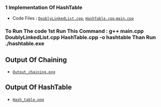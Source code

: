 ### 1 Implementation Of HashTable
* Code Files : [`DoublyLinkedList.cpp`](/Hands-On-9/Hash_table/DoublyLinkedList.cpp), [`HashTable.cpp`](/Hands-On-9/Hash_table/HashTable.cpp),[`main.cpp`](/Hands-On-9/Hash_table/main.cpp)

### To Run The code 1st Run This Command : g++ main.cpp DoublyLinkedList.cpp HashTable.cpp -o hashtable Than Run ./hashtable.exe

## Output Of Chaining
* [`Output_chaining.png`](/Hands-On-9/Testcase/Output_chaining.png)

## Output Of HashTable
* [`Hash_table.png`](/Hands-On-9/Testcase/Hash_table.png)